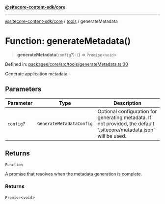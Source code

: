 [**@sitecore-content-sdk/core**](../../README.md)

***

[@sitecore-content-sdk/core](../../README.md) / [tools](../README.md) / generateMetadata

# Function: generateMetadata()

> **generateMetadata**(`config`?): () => `Promise`\<`void`\>

Defined in: [packages/core/src/tools/generateMetadata.ts:30](https://github.com/Sitecore/xmc-jss-dev/blob/f62fda45ad3407dd6bbe9ef6536a99934293651e/packages/core/src/tools/generateMetadata.ts#L30)

Generate application metadata

## Parameters

| Parameter | Type | Description |
| ------ | ------ | ------ |
| `config`? | `GenerateMetadataConfig` | Optional configuration for generating metadata. If not provided, the default '.sitecore/metadata.json' will be used. |

## Returns

`Function`

A promise that resolves when the metadata generation is complete.

### Returns

`Promise`\<`void`\>
